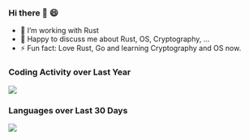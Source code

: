 ### Hi there 👋 😄

- 🔭 I’m working with Rust
- 💬 Happy to discuss me about Rust, OS, Cryptography, ...
- ⚡ Fun fact: Love Rust, Go and learning Cryptography and OS now.

### Coding Activity over Last Year

<img src="https://wakatime.com/share/@NickCao/9ece0f48-6189-46b6-86dd-ba6827b936d3.svg"></img>

### Languages over Last 30 Days

<img src="https://wakatime.com/share/@NickCao/95e7e737-8f60-4927-adfd-f967d69ccf2e.svg"></img>

